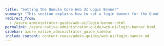 ```yaml
---
title: "Setting the Qumulo Core Web UI Login Banner"
summary: "This section explains how to set a login banner for the Qumulo Core Web UI."
redirect_from:
  - /azure-administrator-guide/web-ui/login-banner.html
permalink: /azure-native-administrator-guide/web-ui/login-banner.html
sidebar: azure_native_administrator_guide_sidebar
include_content: content-reuse/admin-guides/web-ui/login-banner.md
---
```


